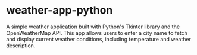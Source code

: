 # weather-app-python
A simple weather application built with Python's Tkinter library and the OpenWeatherMap API. This app allows users to enter a city name to fetch and display current weather conditions, including temperature and weather description.  

